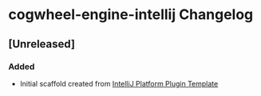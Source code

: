 <!-- Keep a Changelog guide -> https://keepachangelog.com -->

# cogwheel-engine-intellij Changelog

## [Unreleased]
### Added
- Initial scaffold created from [IntelliJ Platform Plugin Template](https://github.com/JetBrains/intellij-platform-plugin-template)
